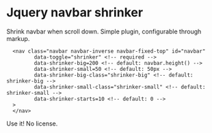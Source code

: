 Jquery navbar shrinker
======================

Shrink navbar when scroll down. Simple plugin, configurable through markup.

```
  <nav class="navbar navbar-inverse navbar-fixed-top" id="navbar"
         data-toggle="shrinker" <!-- required -->
         data-shrinker-big=200 <!-- default: navbar.height() -->
         data-shrinker-small=50 <!-- default: 50px -->
         data-shrinker-big-class="shrinker-big" <!-- default: shrinker-big -->
         data-shrinker-small-class="shrinker-small" <!-- default: shrinker-small -->
         data-shrinker-starts=10 <!-- default: 0 -->
  >
  </nav>
```

Use it! No license.

